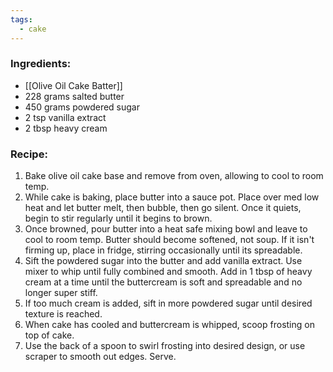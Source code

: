 ```yaml
---
tags:
  - cake
---
```

### Ingredients:
- [[Olive Oil Cake Batter]]
- 228 grams salted butter
- 450 grams powdered sugar
- 2 tsp vanilla extract
- 2 tbsp heavy cream

### Recipe:
1. Bake olive oil cake base and remove from oven, allowing to cool to room temp. 
2. While cake is baking, place butter into a sauce pot. Place over med low heat and let butter melt, then bubble, then go silent. Once it quiets, begin to stir regularly until it begins to brown. 
3. Once browned, pour butter into a heat safe mixing bowl and leave to cool to room temp. Butter should become softened, not soup. If it isn't firming up, place in fridge, stirring occasionally until its spreadable. 
4. Sift the powdered sugar into the butter and add vanilla extract. Use mixer to whip until fully combined and smooth. Add in 1 tbsp of heavy cream at a time until the buttercream is soft and spreadable and no longer super stiff. 
5. If too much cream is added, sift in more powdered sugar until desired texture is reached. 
6. When cake has cooled and buttercream is whipped, scoop frosting on top of cake.
7. Use the back of a spoon to swirl frosting into desired design, or use scraper to smooth out edges. Serve.